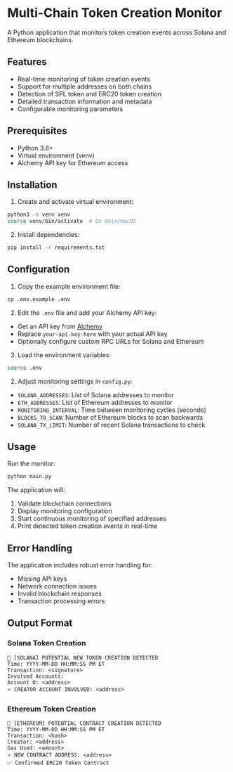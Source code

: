 # Multi-Chain Token Creation Monitor

A Python application that monitors token creation events across Solana and Ethereum blockchains.

## Features

- Real-time monitoring of token creation events
- Support for multiple addresses on both chains
- Detection of SPL token and ERC20 token creation
- Detailed transaction information and metadata
- Configurable monitoring parameters

## Prerequisites

- Python 3.8+
- Virtual environment (venv)
- Alchemy API key for Ethereum access

## Installation

1. Create and activate virtual environment:
```bash
python3 -m venv venv
source venv/bin/activate  # On Unix/macOS
```

2. Install dependencies:
```bash
pip install -r requirements.txt
```

## Configuration

1. Copy the example environment file:
```bash
cp .env.example .env
```

2. Edit the `.env` file and add your Alchemy API key:
- Get an API key from [Alchemy](https://www.alchemy.com/)
- Replace `your-api-key-here` with your actual API key
- Optionally configure custom RPC URLs for Solana and Ethereum

3. Load the environment variables:
```bash
source .env
```

2. Adjust monitoring settings in `config.py`:
- `SOLANA_ADDRESSES`: List of Solana addresses to monitor
- `ETH_ADDRESSES`: List of Ethereum addresses to monitor
- `MONITORING_INTERVAL`: Time between monitoring cycles (seconds)
- `BLOCKS_TO_SCAN`: Number of Ethereum blocks to scan backwards
- `SOLANA_TX_LIMIT`: Number of recent Solana transactions to check

## Usage

Run the monitor:
```bash
python main.py
```

The application will:
1. Validate blockchain connections
2. Display monitoring configuration
3. Start continuous monitoring of specified addresses
4. Print detected token creation events in real-time

## Error Handling

The application includes robust error handling for:
- Missing API keys
- Network connection issues
- Invalid blockchain responses
- Transaction processing errors

## Output Format

### Solana Token Creation
```
🔔 [SOLANA] POTENTIAL NEW TOKEN CREATION DETECTED
Time: YYYY-MM-DD HH:MM:SS PM ET
Transaction: <signature>
Involved Accounts:
Account 0: <address>
⭐ CREATOR ACCOUNT INVOLVED: <address>
```

### Ethereum Token Creation
```
🔔 [ETHEREUM] POTENTIAL CONTRACT CREATION DETECTED
Time: YYYY-MM-DD HH:MM:SS PM ET
Transaction: <hash>
Creator: <address>
Gas Used: <amount>
⭐ NEW CONTRACT ADDRESS: <address>
✅ Confirmed ERC20 Token Contract
